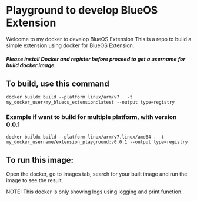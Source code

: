 # Playground to develop BlueOS Extension
Welcome to my docker to develop BlueOS Extension
This is a repo to build a simple extension using docker for BlueOS Extension.

#### _Please install Docker and register before proceed to get a username for build docker image._

## To build, use this command

  ```shell
  docker buildx build --platform linux/arm/v7 . -t my_docker_user/my_blueos_extension:latest --output type=registry
  ```
  
  ### Example if want to build for multiple platform, with version 0.0.1
  ```shell
  docker buildx build --platform linux/arm/v7,linux/amd64 . -t my_docker_username/extension_playground:v0.0.1 --output type=registry
  ```

## To run this image: 
Open the docker, go to images tab, search for your built image and run the image to see the result.

NOTE: This docker is only showing logs using logging and print function.